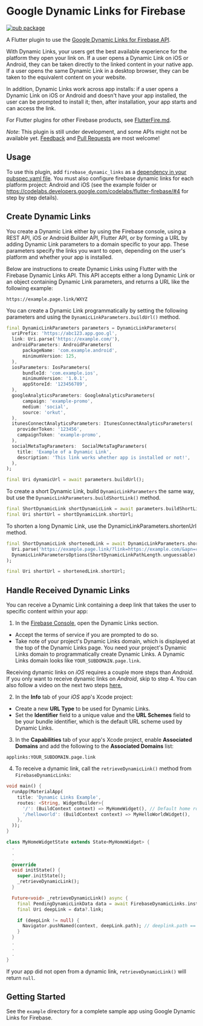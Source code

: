 # Google Dynamic Links for Firebase

[![pub package](https://img.shields.io/pub/v/firebase_dynamic_links.svg)](https://pub.dartlang.org/packages/firebase_dynamic_links)

A Flutter plugin to use the [Google Dynamic Links for Firebase API](https://firebase.google.com/docs/dynamic-links/).

With Dynamic Links, your users get the best available experience for the platform they open your link on. If a user opens a Dynamic Link on iOS or Android, they can be taken directly to the linked content in your native app. If a user opens the same Dynamic Link in a desktop browser, they can be taken to the equivalent content on your website.

In addition, Dynamic Links work across app installs: if a user opens a Dynamic Link on iOS or Android and doesn't have your app installed, the user can be prompted to install it; then, after installation, your app starts and can access the link.

For Flutter plugins for other Firebase products, see [FlutterFire.md](https://github.com/flutter/plugins/blob/master/FlutterFire.md).

*Note*: This plugin is still under development, and some APIs might not be available yet. [Feedback](https://github.com/flutter/flutter/issues) and [Pull Requests](https://github.com/flutter/plugins/pulls) are most welcome!

## Usage

To use this plugin, add `firebase_dynamic_links` as a [dependency in your pubspec.yaml file](https://flutter.io/platform-plugins/). You must also configure firebase dynamic links for each platform project: Android and iOS (see the example folder or https://codelabs.developers.google.com/codelabs/flutter-firebase/#4 for step by step details).

## Create Dynamic Links

You create a Dynamic Link either by using the Firebase console, using a REST API, iOS or Android Builder API, Flutter API, or by forming a URL by adding Dynamic Link parameters to a domain specific to your app. These parameters specify the links you want to open, depending on the user's platform and whether your app is installed.

Below are instructions to create Dynamic Links using Flutter with the Firebase Dynamic Links API. This API accepts either a long Dynamic Link or an object containing Dynamic Link parameters, and returns a URL like the following example:

```
https://example.page.link/WXYZ
```

You can create a Dynamic Link programmatically by setting the following parameters and using the `DynamicLinkParameters.buildUrl()` method.

```dart
final DynamicLinkParameters parameters = DynamicLinkParameters(
  uriPrefix: 'https://abc123.app.goo.gl',
  link: Uri.parse('https://example.com/'),
  androidParameters: AndroidParameters(
      packageName: 'com.example.android',
      minimumVersion: 125,
  ),
  iosParameters: IosParameters(
      bundleId: 'com.example.ios',
      minimumVersion: '1.0.1',
      appStoreId: '123456789',
  ),
  googleAnalyticsParameters: GoogleAnalyticsParameters(
      campaign: 'example-promo',
      medium: 'social',
      source: 'orkut',
  ),
  itunesConnectAnalyticsParameters: ItunesConnectAnalyticsParameters(
    providerToken: '123456',
    campaignToken: 'example-promo',
  ),
  socialMetaTagParameters:  SocialMetaTagParameters(
    title: 'Example of a Dynamic Link',
    description: 'This link works whether app is installed or not!',
  ),
);

final Uri dynamicUrl = await parameters.buildUrl();
```

To create a short Dynamic Link, build `DynamicLinkParameters` the same way, but use the `DynamicLinkParameters.buildShortLink()` method.

```dart
final ShortDynamicLink shortDynamicLink = await parameters.buildShortLink();
final Uri shortUrl = shortDynamicLink.shortUrl;
```

To shorten a long Dynamic Link, use the DynamicLinkParameters.shortenUrl method.

```dart
final ShortDynamicLink shortenedLink = await DynamicLinkParameters.shortenUrl(
  Uri.parse('https://example.page.link/?link=https://example.com/&apn=com.example.android&ibn=com.example.ios'),
  DynamicLinkParametersOptions(ShortDynamicLinkPathLength.unguessable),
);

final Uri shortUrl = shortenedLink.shortUrl;
```

## Handle Received Dynamic Links

You can receive a Dynamic Link containing a deep link that takes the user to specific content within your app:

1. In the [Firebase Console](https://console.firebase.google.com), open the Dynamic Links section.
  - Accept the terms of service if you are prompted to do so.
  - Take note of your project's Dynamic Links domain, which is displayed at the top of the Dynamic Links page. You need your project's Dynamic Links domain to programmatically create Dynamic Links. A Dynamic Links domain looks like `YOUR_SUBDOMAIN.page.link`.

Receiving dynamic links on *iOS* requires a couple more steps than *Android*. If you only want to receive dynamic links on *Android*, skip to step 4. You can also follow a video on the next two steps [here.](https://youtu.be/sFPo296OQqk?t=2m40s)

2. In the **Info** tab of your *iOS* app's Xcode project:
  - Create a new **URL Type** to be used for Dynamic Links.
  - Set the **Identifier** field to a unique value and the **URL Schemes** field to be your bundle identifier, which is the default URL scheme used by Dynamic Links.

3. In the **Capabilities** tab of your app's Xcode project, enable **Associated Domains** and add the following to the **Associated Domains** list:

```
applinks:YOUR_SUBDOMAIN.page.link
```

4. To receive a dynamic link, call the `retrieveDynamicLink()` method from `FirebaseDynamicLinks`:

```dart
void main() {
  runApp(MaterialApp(
    title: 'Dynamic Links Example',
    routes: <String, WidgetBuilder>{
      '/': (BuildContext context) => MyHomeWidget(), // Default home route
      '/helloworld': (BuildContext context) => MyHelloWorldWidget(),
    },
  ));
}

class MyHomeWidgetState extends State<MyHomeWidget> {
  .
  .
  .
  @override
  void initState() {
    super.initState();
    _retrieveDynamicLink();
  }

  Future<void> _retrieveDynamicLink() async {
    final PendingDynamicLinkData data = await FirebaseDynamicLinks.instance.retrieveDynamicLink();
    final Uri deepLink = data?.link;

    if (deepLink != null) {
      Navigator.pushNamed(context, deepLink.path); // deeplink.path == '/helloworld'
    }
  }
  .
  .
  .
}
```

If your app did not open from a dynamic link, `retrieveDynamicLink()` will return `null`.

## Getting Started

See the `example` directory for a complete sample app using Google Dynamic Links for Firebase.
